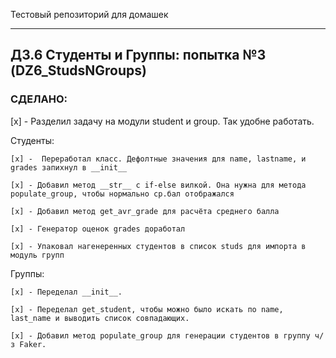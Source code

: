 Тестовый репозиторий для домашек

---------------------------------------------------------------------------------------------------------------------
ДЗ.6 Студенты и Группы: попытка №3  (DZ6_StudsNGroups)
---------------------------------------------------------------------------------------------------------------------

### СДЕЛАНО:

[x] - Разделил задачу на модули student и group. Так удобне работать.

Студенты:

    [x] -  Переработал класс. Дефолтные значения для name, lastname, и grades запихнул в __init__

    [x] - Добавил метод __str__ с if-else вилкой. Она нужна для метода populate_group, чтобы нормально ср.бал отображался

    [x] - Добавил метод get_avr_grade для расчёта среднего балла

    [x] - Генератор оценок grades доработал

    [x] - Упаковал нагенеренных студентов в список studs для импорта в модуль групп

Группы:

    [x] - Переделал __init__.

    [x] - Переделал get_student, чтобы можно было искать по name, last_name и выводить список совпадающих.

    [x] - Добавил метод populate_group для генерации студентов в группу ч/з Faker. 
    
